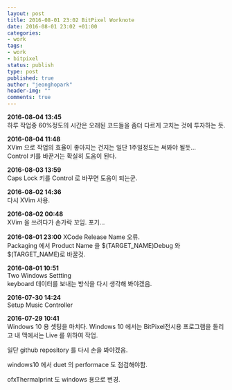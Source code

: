 ```yaml
---
layout: post
title: 2016-08-01 23:02 BitPixel Worknote
date: 2016-08-01 23:02 +01:00
categories:
- work
tags:
- work
- bitpixel
status: publish
type: post
published: true
author: "jeonghopark"
header-img: ""
comments: true
---
```

**2016-08-04 13:45**        
하루 작업중 60%정도의 시간은 오래된 코드들을 좀더 다르게 고치는 것에 투자하는 듯.       

**2016-08-04 11:48**        
XVim 으로 작업의 효율이 좋아지는 건지는 일단 1주일정도는 써봐야 될듯...        
Control 키를 바꾼거는 확실히 도움이 된다.     

**2016-08-03 13:59**    
Caps Lock 키를 Control 로 바꾸면 도움이 되는군.      

**2016-08-02 14:36**    
다시 XVim 사용.     

**2016-08-02 00:48**        
XVim 을 쓰려다가 손가락 꼬임. 포기...       

**2016-08-01 23:00**
XCode Release Name 오류.      
Packaging 에서 Product Name 을 $(TARGET_NAME)Debug 와 $(TARGET_NAME)로 바꿀것.        

**2016-08-01 10:51**    
Two Windows Settting    
keyboard 데이터를 보내는 방식을 다시 생각해 봐야겠음.      

**2016-07-30 14:24**    
Setup Music Controller

**2016-07-29 10:41**    
Windows 10 용 셋팅을 마치다. Windows 10 에서는 BitPixel전시용 프로그램을 돌리고 내 맥에서는 Live 를 위하여 작업.

일단 github repository 를 다시 손을 봐야겠음.

windows10 에서 duet 의 performace 도 점검해야함.

ofxThermalprint 도 windows 용으로 변경.
